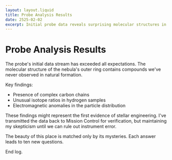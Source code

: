 ```yaml
---
layout: layout.liquid
title: Probe Analysis Results
date: 2525-02-02
excerpt: Initial probe data reveals surprising molecular structures in the nebula's outer ring.
---
```


# Probe Analysis Results

The probe's initial data stream has exceeded all expectations. The molecular structure of the nebula's outer ring contains compounds we've never observed in natural formation.

Key findings:
- Presence of complex carbon chains
- Unusual isotope ratios in hydrogen samples
- Electromagnetic anomalies in the particle distribution

These findings might represent the first evidence of stellar engineering. I've transmitted the data back to Mission Control for verification, but maintaining my skepticism until we can rule out instrument error.

The beauty of this place is matched only by its mysteries. Each answer leads to ten new questions.

End log.
